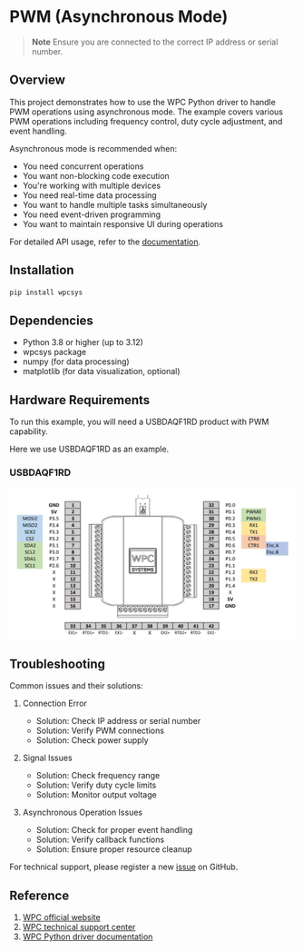 # PWM (Asynchronous Mode)
> **Note**
> Ensure you are connected to the correct IP address or serial number.

## Overview

This project demonstrates how to use the WPC Python driver to handle PWM operations using asynchronous mode.
The example covers various PWM operations including frequency control, duty cycle adjustment, and event handling.

Asynchronous mode is recommended when:
- You need concurrent operations
- You want non-blocking code execution
- You're working with multiple devices
- You need real-time data processing
- You want to handle multiple tasks simultaneously
- You need event-driven programming
- You want to maintain responsive UI during operations

For detailed API usage, refer to the [documentation](https://wpc-systems-ltd.github.io/WPC_Python_driver_release/).

## Installation

```bash
pip install wpcsys
```

## Dependencies

- Python 3.8 or higher (up to 3.12)
- wpcsys package
- numpy (for data processing)
- matplotlib (for data visualization, optional)

## Hardware Requirements

To run this example, you will need a USBDAQF1RD product with PWM capability.

Here we use USBDAQF1RD as an example.

### USBDAQF1RD

<img src="https://github.com/WPC-Systems-Ltd/WPC_Python_driver_release/blob/main/Reference/Pinouts/pinout-USBDAQF1RD.JPG" alt="drawing" width="600"/>

## Troubleshooting

Common issues and their solutions:

1. Connection Error
   - Solution: Check IP address or serial number
   - Solution: Verify PWM connections
   - Solution: Check power supply

2. Signal Issues
   - Solution: Check frequency range
   - Solution: Verify duty cycle limits
   - Solution: Monitor output voltage

3. Asynchronous Operation Issues
   - Solution: Check for proper event handling
   - Solution: Verify callback functions
   - Solution: Ensure proper resource cleanup

For technical support, please register a new [issue](https://github.com/WPC-Systems-Ltd/WPC_Python_driver_release/issues) on GitHub.

## Reference

1. [WPC official website](https://www.wpc.com.tw/)
2. [WPC technical support center](https://wpc.super.site/)
3. [WPC Python driver documentation](https://wpc-systems-ltd.github.io/WPC_Python_driver_release/)
